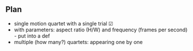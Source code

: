 ## **Plan** 
 - single motion quartet with a single trial &#x2611;
 - with parameters: aspect ratio (H/W) and frequency (frames per second) - put into a def
 - multiple (how many?) quartets: appearing one by one

